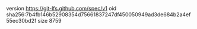 version https://git-lfs.github.com/spec/v1
oid sha256:7b4fb146b52908354d75661837247df450050949ad3de684b2a4ef55ec30bd2f
size 8759
